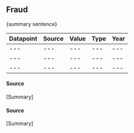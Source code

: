 ## Fraud

{summary sentence}

| Datapoint | Source | Value | Type | Year | 
| --- | --- | --- | --- | --- | 
| --- | --- | --- | --- | --- |
| --- | --- | --- | --- | --- |
| --- | --- | --- | --- | --- |

#### Source

[Summary]

#### Source

[Summary]
